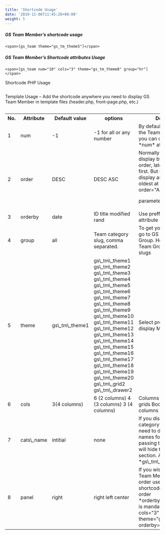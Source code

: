 ```yaml
---
title: 'Shortcode Usage'
date: '2019-11-06T11:45:26+00:00'
weight: 5
---
```

##### GS Team Member’s shortcode usage

```
<span>[gs_team theme="gs_tm_theme5"]</span>
```

##### GS Team Member’s Shortcode attributes Usage

```
<span>[gs_team num="10" cols="3" theme="gs_tm_theme8" group="hr"]</span>
```

Shortcode PHP Usage

```
```

Template Usage – Add the shortcode anywhere you need to display GS Team Member in template files (header.php, front-page.php, etc.)

```
```

<div class="table-responsive"><table class="table table-bordered"><tbody><tr><th>No.</th><th>Attribute</th><th>Default value</th><th>options</th><th>Description</th></tr><tr><td>1</td><td>num</td><td>-1</td><td>-1 for all or any number</td><td>By default it’ll display all the Team Members but you can control it by *num* attribute.</td></tr><tr><td>2</td><td>order</td><td>DESC</td><td>DESC   
 ASC</td><td>Normally Membersw will display by descending order, latest will show first. But if you wish to display ascending order, oldest at first then pass ```
order="ASC"
```

parameter

</td></tr><tr><td>3</td><td>orderby</td><td>date</td><td> ID   
 title   
 modified   
 rand</td><td>Use preffered orderby attribute</td></tr><tr><td>4</td><td>group</td><td>all</td><td>Team category slug, comma separated.</td><td>To get your category slug, go to GS Team -&gt; Team Group. Here you will find Team Groups &amp; all the slugs</td></tr><tr><td>5</td><td>theme</td><td>gs\_tm\_theme1</td><td>gs\_tm\_theme1   
 gs\_tm\_theme2   
 gs\_tm\_theme3   
 gs\_tm\_theme4   
 gs\_tm\_theme5   
 gs\_tm\_theme6   
 gs\_tm\_theme7   
 gs\_tm\_theme8   
 gs\_tm\_theme9   
 gs\_tm\_theme10   
 gs\_tm\_theme11   
 gs\_tm\_theme12   
 gs\_tm\_theme13   
 gs\_tm\_theme14   
 gs\_tm\_theme15   
 gs\_tm\_theme16   
 gs\_tm\_theme17   
 gs\_tm\_theme18   
 gs\_tm\_theme19   
 gs\_tm\_theme20   
 gs\_tm\_grid2   
 gs\_tm\_drawer2 </td><td>Select preferred theme to display Members</td></tr><tr><td>6</td><td>cols</td><td>3(4 columns)</td><td>6 (2 columns)   
 4 (3 columns)   
 3 (4 columns)</td><td>Columns are based on 12 grids Bootstarp, so follow columns value</td></tr><tr><td>7</td><td>cats\_name</td><td>intitial</td><td>none</td><td>If you display only one category’s data then no need to display category names for filtering, passing the ‘none’ value will hide the filtering section. Applicable for *gs\_tm\_theme9*</td></tr><tr><td>8</td><td>panel</td><td>right</td><td>right   
 left   
 center</td><td>If you wish to display Team Members by custom order use mentioned shortcode, for custom order *orderby=”menu\_order”* is mandatory. ```
[gs_team cols="3" theme="gs_tm_theme1" orderby="menu_order"]
```

</td></tr></tbody></table>

</div>
